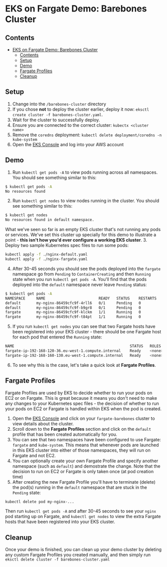 # EKS on Fargate Demo: Barebones Cluster

## Contents

* [EKS on Fargate Demo: Barebones Cluster](#eks-on-fargate-demo-barebones-cluster)
  * [Contents](#contents)
  * [Setup](#setup)
  * [Demo](#demo)
  * [Fargate Profiles](#fargate-profiles)
  * [Cleanup](#cleanup)

## Setup

1. Change into the `/barebones-cluster` directory
2. If you chose **not** to deploy the cluster earlier, deploy it now: `eksctl create cluster -f barebones-cluster.yaml`.
3. Wait for the cluster to successfully deploy.
4. Ensure you are connected to the correct cluster: `kubectx <cluster name>`
5. Remove the `coredns` deployment: `kubectl delete deployment/coredns -n kube-system`
6. Open the [EKS Console](https://console.aws.amazon.com/eks/home) and log into your AWS account

## Demo

1. Run `kubectl get pods -A` to view pods running across all namespaces. You should see something similar to this:
```bash
$ kubectl get pods -A
No resources found
```
2. Run `kubectl get nodes` to view nodes running in the cluster. You should see something similar to this:
```bash
$ kubectl get nodes
No resources found in default namespace.
```
What we've seen so far is an empty EKS cluster that's not running any pods or services. We've set this cluster up specially for this demo to illustrate a point - **this isn't how you'd ever configure a working EKS cluster**.
3. Deploy two sample Kubernetes spec files to run some pods:
```bash
kubectl apply -f ./nginx-default.yaml
kubectl apply -f ./nginx-fargate.yaml
```
4. After 30-45 seconds you should see the pods deployed into the `fargate` namespace go from `Pending` to `ContainerCreating` and then `Running` state when you run `kubectl get pods -A`. You'll find that the pods deployed into the `default` namespace never leave `Pending` status:
```bash
$ kubectl get pods -A
NAMESPACE     NAME                        READY   STATUS    RESTARTS   AGE
default       my-nginx-86459cfc9f-4rll6   0/1     Pending   0          89s
default       my-nginx-86459cfc9f-b9gr8   0/1     Pending   0          89s
fargate       my-nginx-86459cfc9f-klckm   1/1     Running   0          88s
fargate       my-nginx-86459cfc9f-t84pt   1/1     Running   0          88s
```
5. If you run `kubectl get nodes` you can see that two Fargate hosts have been registered into your EKS cluster - there should be one Fargate host for each pod that entered the `Running` state:
```bash
NAME                                                    STATUS   ROLES    AGE     VERSION
fargate-ip-192-168-120-36.eu-west-1.compute.internal    Ready    <none>   3m      v1.14.8-eks
fargate-ip-192-168-160-130.eu-west-1.compute.internal   Ready    <none>   3m      v1.14.8-eks
```
6. To see why this is the case, let's take a quick look at **Fargate Profiles**.

## Fargate Profiles

Fargate Profiles are used by EKS to decide whether to run your pods on EC2 or on Fargate. This is great because it means you don't need to make any changes to your Kubernetes spec files - the decision of whether to run your pods on EC2 or Fargate is handled within EKS when the pod is created.

1. Open the [EKS Console](https://console.aws.amazon.com/eks/) and click on your `fargate-barebones` cluster to view details about the cluster.
2. Scroll down to the **Fargate Profiles** section and click on the `default` profile that has been created automatically for you.
3. You can see that two namespaces have been configured to use Fargate: `fargate` and `kube-system`. This means that whenever pods are launched in this EKS cluster into either of those namespaces, they will run on Fargate and not EC2.
4. You can optionally create your own Fargate Profile and specify another namespace (such as `default`) and demostrate the change. Note that the decision to run on EC2 or Fargate is only taken once (at pod creation time)
5. After creating the new Fargate Profile you'll have to terminate (delete) the pod(s) running in the `default` namespace that are stuck in the `Pending` state:
```bash
kubectl delete pod my-nginx-...
```
Then run `kubectl get pods -A` and after 30-45 seconds to see your `nginx` pod starting up on Fargate, and `kubectl get nodes` to view the extra Fargate hosts that have been registered into your EKS cluster.

## Cleanup

Once your demo is finished, you can clean up your demo cluster by deleting any custom Fargate Profiles you created manually, and then simply run `eksctl delete cluster -f barebones-cluster.yaml`
